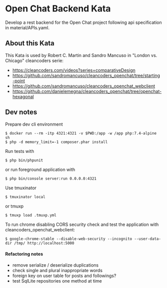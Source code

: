 # Open Chat Backend Kata

Develop a rest backend for the Open Chat project following api specification in material/APIs.yaml.

## About this Kata

This Kata is used by Robert C. Martin and Sandro Mancuso in "London vs. Chicago" cleancoders serie:

* https://cleancoders.com/videos?series=comparativeDesign
* https://github.com/sandromancuso/cleancoders_openchat/tree/starting-point
* https://github.com/sandromancuso/cleancoders_openchat_webclient
* https://github.com/danielemegna/cleancoders_openchat/tree/openchat-hexagonal

## Dev notes


Prepare dev cli environment
```
$ docker run --rm -itp 4321:4321 -v $PWD:/app -w /app php:7.4-alpine sh
$ php -d memory_limit=-1 composer.phar install
```

Run tests with
```
$ php bin/phpunit
```

or run foreground application with
```
$ php bin/console server:run 0.0.0.0:4321
```

Use tmuxinator
```
$ tmuxinator local
```

or tmuxp
```
$ tmuxp load .tmuxp.yml
```

To run chrome disabling CORS security check and test the application with cleancoders_openchat_webclient:

```
$ google-chrome-stable --disable-web-security --incognito --user-data-dir /tmp/ http://localhost:5000
```

#### Refactoring notes

- remove serialize / deserialize duplications
- check single and plural inappropriate words
- foreign key on user table for posts and followings?
- test SqlLite repositories one method at time
